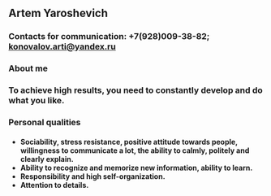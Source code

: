## Artem Yaroshevich
### Contacts for communication: +7(928)009-38-82; konovalov.arti@yandex.ru
### About me 
### To achieve high results, you need to constantly develop and do what you like.
### Personal qualities 
#### <ul><li>Sociability, stress resistance, positive attitude towards people, willingness to communicate a lot, the ability to calmly, politely and clearly explain.</li> <li>Ability to recognize and memorize new information, ability to learn.</li> <li>Responsibility and high self-organization.</li> <li>Attention to details.</li> </ul>